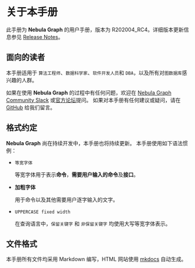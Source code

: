 # 关于本手册

此手册为 **Nebula Graph** 的用户手册，版本为 R202004_RC4。详细版本更新信息参见 [Release Notes](https://github.com/vesoft-inc/nebula/releases)。

## 面向的读者

本手册适用于 `算法工程师`、`数据科学家`、`软件开发人员`和 `DBA`，以及所有对`图数据库`感兴趣的人群。

如果在使用 **Nebula Graph** 的过程中有任何问题，欢迎在 [Nebula Graph Community Slack](https://join.slack.com/t/nebulagraph/shared_invite/enQtNjIzMjQ5MzE2OTQ2LTM0MjY0MWFlODg3ZTNjMjg3YWU5ZGY2NDM5MDhmOGU2OWI5ZWZjZDUwNTExMGIxZTk2ZmQxY2Q2MzM1OWJhMmY#") 或[官方论坛](https://discuss.nebula-graph.com.cn/)提问。
如果对本手册有任何建议或疑问，请在 [GitHub](https://github.com/vesoft-inc/nebula/issues) 给我们留言。

## 格式约定

**Nebula Graph** 尚在持续开发中，本手册也将持续更新。
本手册使用如下语法惯例：

- `等宽字体`

    等宽字体用于表示**命令**，**需要用户输入的命令**及**接口**。

- **加粗字体**

    用于命令以及其他需要用户逐字输入的文字。

- `UPPERCASE fixed width`

    在查询语言中，`保留关键字` 和 `非保留关键字` 均使用大写等宽字体表示。

## 文件格式

本手册所有文件均采用 Markdown 编写，HTML 网站使用 [mkdocs](https://www.mkdocs.org/) 自动生成。
